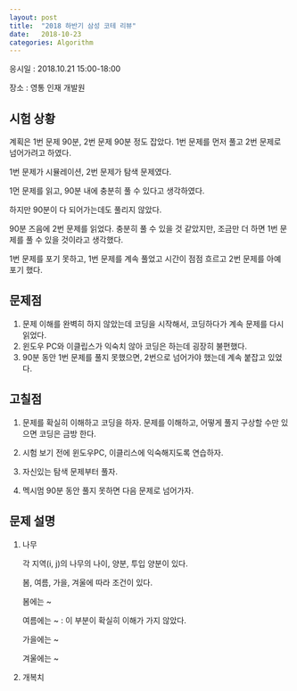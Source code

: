 ```yaml
---
layout: post
title:  "2018 하반기 삼성 코테 리뷰"
date:   2018-10-23
categories: Algorithm
---
```


응시일 : 2018.10.21 15:00-18:00

장소 : 영통 인재 개발원

## 시험 상황

계획은 1번 문제 90분, 2번 문제 90분 정도 잡았다. 1번 문제를 먼저 풀고 2번 문제로 넘어가려고 하였다.

1번 문제가 시뮬레이션, 2번 문제가 탐색 문제였다.

1먼 문제를 읽고, 90분 내에 충분히 풀 수 있다고 생각하였다. 

하지만 90분이 다 되어가는데도 풀리지 않았다. 

90분 즈음에 2번 문제를 읽었다. 충분히 풀 수 있을 것 같았지만, 조금만 더 하면 1번 문제를 풀 수 있을 것이라고 생각했다.

1번 문제를 포기 못하고, 1번 문제를 계속 풀었고 시간이 점점 흐르고 2번 문제를 아예 포기 했다.

## 문제점

1. 문제 이해를 완벽히 하지 않았는데 코딩을 시작해서, 코딩하다가 계속 문제를 다시 읽었다.
2. 윈도우 PC와 이클립스가 익숙치 않아 코딩은 하는데 굉장히 불편했다. 
3. 90분 동안 1번 문제를 풀지 못했으면, 2번으로 넘어가야 했는데 계속 붙잡고 있었다.

## 고칠점

1. 문제를 확실히 이해하고 코딩을 하자. 문제를 이해하고, 어떻게 풀지 구상할 수만 있으면 코딩은 금방 한다.

2. 시험 보기 전에 윈도우PC, 이클리스에 익숙해지도록 연습하자.
3. 자신있는 탐색 문제부터 풀자.
4. 멕시멈 90분 동안 풀지 못하면 다음 문제로 넘어가자.

## 문제 설명

1. 나무

   각 지역(i, j)의 나무의 나이, 양분, 투입 양분이 있다.

   봄, 여름, 가을, 겨울에 따라 조건이 있다.

   봄에는 ~

   여름에는 ~ : 이 부분이 확실히 이해가 가지 않았다.

   가을에는 ~

   겨울에는 ~ 

2. 개복치